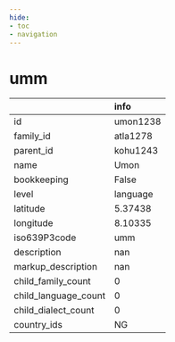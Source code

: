 ```yaml
---
hide:
- toc
- navigation
---
```

# umm
|                      | info     |
|:---------------------|:---------|
| id                   | umon1238 |
| family_id            | atla1278 |
| parent_id            | kohu1243 |
| name                 | Umon     |
| bookkeeping          | False    |
| level                | language |
| latitude             | 5.37438  |
| longitude            | 8.10335  |
| iso639P3code         | umm      |
| description          | nan      |
| markup_description   | nan      |
| child_family_count   | 0        |
| child_language_count | 0        |
| child_dialect_count  | 0        |
| country_ids          | NG       |